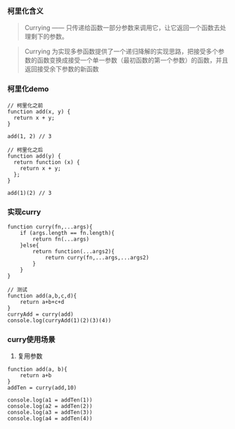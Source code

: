 ### 柯里化含义
> Currying —— 只传递给函数一部分参数来调用它，让它返回一个函数去处理剩下的参数。

> Currying 为实现多参函数提供了一个递归降解的实现思路，把接受多个参数的函数变换成接受一个单一参数（最初函数的第一个参数）的函数，并且返回接受余下参数的新函数
### 柯里化demo
```
// 柯里化之前
function add(x, y) {
  return x + y;
}

add(1, 2) // 3

// 柯里化之后
function add(y) {
  return function (x) {
    return x + y;
  };
}

add(1)(2) // 3
```
### 实现curry
```
function curry(fn,...args){
    if (args.length == fn.length){
        return fn(...args)
    }else{
        return function(...args2){
            return curry(fn,...args,...args2)
        }
    }
}

// 测试
function add(a,b,c,d){
    return a+b+c+d
}
curryAdd = curry(add)
console.log(curryAdd(1)(2)(3)(4))
```
### curry使用场景
1. 复用参数
```
function add(a, b){
    return a+b
}
addTen = curry(add,10)

console.log(a1 = addTen(1))
console.log(a2 = addTen(2))
console.log(a3 = addTen(3))
console.log(a4 = addTen(4))
```

